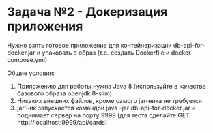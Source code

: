 # **Задача №2 - Докеризация приложения**

Нужно взять готовое приложение для контейнеризации db-api-for-docker.jar и упаковать в образ (т.е. создать Dockerfile и docker-compose.yml)

Общие условия:

1.  Приложению для работы нужна Java 8 (используйте в качестве базового образа openjdk:8-slim)
2.  Никаких внешних файлов, кроме самого jar-ника не требуется
3.  jar'ник запускается командой java -jar db-api-for-docker.jar и поднимает сервер на порту 9999 (для теста сделайте GET http://localhost:9999/api/cards)